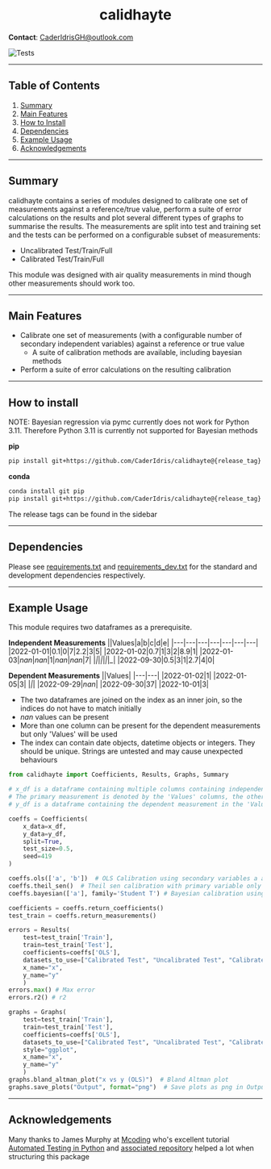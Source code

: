 <h1 align="center">
	calidhayte
</h1>

**Contact**: [CaderIdrisGH@outlook.com](mailto:CaderIdrisGH@outlook.com)

![Tests](https://github.com/CaderIdris/calidhayte/actions/workflows/tests.yml/badge.svg)
 
---

## Table of Contents

1. [Summary](##summary)
1. [Main Features](##main-features)
1. [How to Install](##how-to-install)
1. [Dependencies](##dependencies)
1. [Example Usage](##example-usage)
1. [Acknowledgements](##acknowledgements)

---

## Summary

calidhayte contains a series of modules designed to calibrate one set of measurements against a reference/true value, perform a suite of error calculations on the results and plot several different types of graphs to summarise the results.
The measurements are split into test and training set and the tests can be performed on a configurable subset of measurements:
- Uncalibrated Test/Train/Full
- Calibrated Test/Train/Full

This module was designed with air quality measurements in mind though other measurements should work too.

---

## Main Features

- Calibrate one set of measurements (with a configurable number of secondary independent variables) against a reference or true value
	- A suite of calibration methods are available, including bayesian methods
- Perform a suite of error calculations on the resulting calibration
---

## How to install

NOTE: Bayesian regression via pymc currently does not work for Python 3.11.
Therefore Python 3.11 is currently not supported for Bayesian methods

**pip**

```bash
pip install git+https://github.com/CaderIdris/calidhayte@{release_tag}
```

**conda**
```bash
conda install git pip
pip install git+https://github.com/CaderIdris/calidhayte@{release_tag} 
```

The release tags can be found in the sidebar

---

## Dependencies

Please see [requirements.txt](./requirements.txt) and [requirements_dev.txt](./requirements_dev.txt) for the standard and development dependencies respectively.

---

## Example Usage

This module requires two dataframes as a prerequisite. 

**Independent Measurements**
||Values|a|b|c|d|e|
|---|---|---|---|---|---|---|
|2022-01-01|0.1|0|7|2.2|3|5|
|2022-01-02|0.7|1|3|2|8.9|1|
|2022-01-03|*nan*|*nan*|1|*nan*|*nan*|7|
|_|_|_|_|_|_|_|
|2022-09-30|0.5|3|1|2.7|4|0|

**Dependent Measurements**
||Values|
|---|---|
|2022-01-02|1|
|2022-01-05|3|
|_|_|
|2022-09-29|*nan*|
|2022-09-30|37|
|2022-10-01|3|

- The two dataframes are joined on the index as an inner join, so the indices do not have to match initially
- *nan* values can be present
- More than one column can be present for the dependent measurements but only 'Values' will be used
- The index can contain date objects, datetime objects or integers. They should be unique. Strings are untested and may cause unexpected behaviours


```python
from calidhayte import Coefficients, Results, Graphs, Summary

# x_df is a dataframe containing multiple columns containing independent measurements.
# The primary measurement is denoted by the 'Values' columns, the other measurement columns can have any name.
# y_df is a dataframe containing the dependent measurement in the 'Values' column.

coeffs = Coefficients(
	x_data=x_df,
	y_data=y_df,
	split=True,
	test_size=0.5,
	seed=419
)

coeffs.ols(['a', 'b'])  # OLS Calibration using secondary variables a and b
coeffs.theil_sen()  # Theil sen calibration with primary variable only
coeffs.bayesian(['a'], family='Student T') # Bayesian calibration using student t distribution with secondary variable a

coefficients = coeffs.return_coefficients()
test_train = coeffs.return_measurements()

errors = Results(
	test=test_train['Train'],
	train=test_train['Test'],
	coefficients=coeffs['OLS'],
	datasets_to_use=["Calibrated Test", "Uncalibrated Test", "Calibrated Full"],
	x_name="x",
	y_name="y"
	)
errors.max() # Max error
errors.r2() # r2

graphs = Graphs(
	test=test_train['Train'],
	train=test_train['Test'],
	coefficients=coeffs['OLS'],
	datasets_to_use=["Calibrated Test", "Uncalibrated Test", "Calibrated Full"],
	style="ggplot",
	x_name="x",
	y_name="y"
	)
graphs.bland_altman_plot("x vs y (OLS)")  # Bland Altman plot
graphs.save_plots("Output", format="png")  # Save plots as png in Output
```

---

## Acknowledgements

Many thanks to James Murphy at [Mcoding](https://mcoding.io) who's excellent tutorial [Automated Testing in Python](https://www.youtube.com/watch?v=DhUpxWjOhME) and [associated repository](https://github.com/mCodingLLC/SlapThatLikeButton-TestingStarterProject) helped a lot when structuring this package
